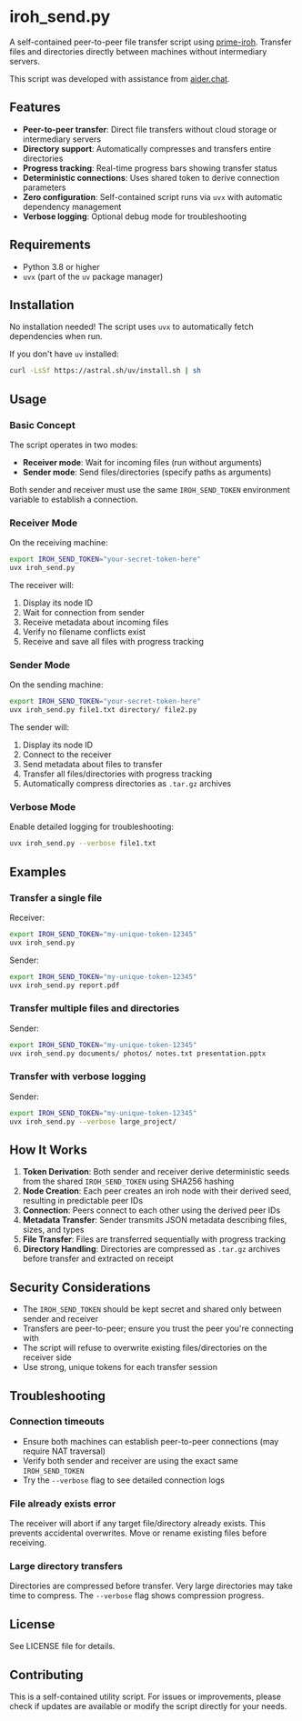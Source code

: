 # iroh_send.py

A self-contained peer-to-peer file transfer script using [prime-iroh](https://github.com/n0-computer/iroh-ffi). Transfer files and directories directly between machines without intermediary servers.

This script was developed with assistance from [aider.chat](https://github.com/Aider-AI/aider/).

## Features

- **Peer-to-peer transfer**: Direct file transfers without cloud storage or intermediary servers
- **Directory support**: Automatically compresses and transfers entire directories
- **Progress tracking**: Real-time progress bars showing transfer status
- **Deterministic connections**: Uses shared token to derive connection parameters
- **Zero configuration**: Self-contained script runs via `uvx` with automatic dependency management
- **Verbose logging**: Optional debug mode for troubleshooting

## Requirements

- Python 3.8 or higher
- `uvx` (part of the `uv` package manager)

## Installation

No installation needed! The script uses `uvx` to automatically fetch dependencies when run.

If you don't have `uv` installed:

```bash
curl -LsSf https://astral.sh/uv/install.sh | sh
```

## Usage

### Basic Concept

The script operates in two modes:
- **Receiver mode**: Wait for incoming files (run without arguments)
- **Sender mode**: Send files/directories (specify paths as arguments)

Both sender and receiver must use the same `IROH_SEND_TOKEN` environment variable to establish a connection.

### Receiver Mode

On the receiving machine:

```bash
export IROH_SEND_TOKEN="your-secret-token-here"
uvx iroh_send.py
```

The receiver will:
1. Display its node ID
2. Wait for connection from sender
3. Receive metadata about incoming files
4. Verify no filename conflicts exist
5. Receive and save all files with progress tracking

### Sender Mode

On the sending machine:

```bash
export IROH_SEND_TOKEN="your-secret-token-here"
uvx iroh_send.py file1.txt directory/ file2.py
```

The sender will:
1. Display its node ID
2. Connect to the receiver
3. Send metadata about files to transfer
4. Transfer all files/directories with progress tracking
5. Automatically compress directories as `.tar.gz` archives

### Verbose Mode

Enable detailed logging for troubleshooting:

```bash
uvx iroh_send.py --verbose file1.txt
```

## Examples

### Transfer a single file

Receiver:
```bash
export IROH_SEND_TOKEN="my-unique-token-12345"
uvx iroh_send.py
```

Sender:
```bash
export IROH_SEND_TOKEN="my-unique-token-12345"
uvx iroh_send.py report.pdf
```

### Transfer multiple files and directories

Sender:
```bash
export IROH_SEND_TOKEN="my-unique-token-12345"
uvx iroh_send.py documents/ photos/ notes.txt presentation.pptx
```

### Transfer with verbose logging

Sender:
```bash
export IROH_SEND_TOKEN="my-unique-token-12345"
uvx iroh_send.py --verbose large_project/
```

## How It Works

1. **Token Derivation**: Both sender and receiver derive deterministic seeds from the shared `IROH_SEND_TOKEN` using SHA256 hashing
2. **Node Creation**: Each peer creates an iroh node with their derived seed, resulting in predictable peer IDs
3. **Connection**: Peers connect to each other using the derived peer IDs
4. **Metadata Transfer**: Sender transmits JSON metadata describing files, sizes, and types
5. **File Transfer**: Files are transferred sequentially with progress tracking
6. **Directory Handling**: Directories are compressed as `.tar.gz` archives before transfer and extracted on receipt

## Security Considerations

- The `IROH_SEND_TOKEN` should be kept secret and shared only between sender and receiver
- Transfers are peer-to-peer; ensure you trust the peer you're connecting with
- The script will refuse to overwrite existing files/directories on the receiver side
- Use strong, unique tokens for each transfer session

## Troubleshooting

### Connection timeouts

- Ensure both machines can establish peer-to-peer connections (may require NAT traversal)
- Verify both sender and receiver are using the exact same `IROH_SEND_TOKEN`
- Try the `--verbose` flag to see detailed connection logs

### File already exists error

The receiver will abort if any target file/directory already exists. This prevents accidental overwrites. Move or rename existing files before receiving.

### Large directory transfers

Directories are compressed before transfer. Very large directories may take time to compress. The `--verbose` flag shows compression progress.

## License

See LICENSE file for details.

## Contributing

This is a self-contained utility script. For issues or improvements, please check if updates are available or modify the script directly for your needs.

